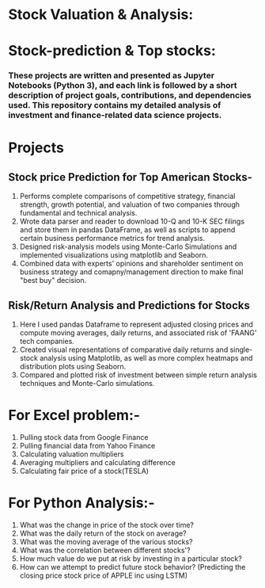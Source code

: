 # Stock Valuation & Analysis:  
# Stock-prediction & Top stocks: 
### These projects are written and presented as Jupyter Notebooks (Python 3), and each link is followed by a short description of project goals, contributions, and dependencies used. This repository contains my detailed analysis of investment and finance-related data science projects.

# Projects
## Stock price Prediction for Top American Stocks-  

1. Performs complete comparisons of competitive strategy, financial strength, growth potential, and valuation of two companies through fundamental and technical analysis.
2. Wrote data parser and reader to download 10-Q and 10-K SEC filings and store them in pandas DataFrame, as well as scripts to append certain business performance metrics for trend analysis.
3. Designed risk-analysis models using Monte-Carlo Simulations and implemented visualizations using matplotlib and Seaborn.
4. Combined data with experts' opinions and shareholder sentiment on business strategy and comapny/management direction to make final "best buy" decision.

## Risk/Return Analysis and Predictions for Stocks

1. Here I used pandas Dataframe to represent adjusted closing prices and compute moving averages, daily returns, and associated risk of 'FAANG' tech companies.
2. Created visual representations of comparative daily returns and single-stock analysis using Matplotlib, as well as more complex heatmaps and distribution plots using Seaborn.
3. Compared and plotted risk of investment between simple return analysis techniques and Monte-Carlo simulations.

# For Excel problem:- 
 1. Pulling stock data from Google Finance
 2. Pulling financial data from Yahoo Finance
 3. Calculating valuation multipliers
 4. Averaging multipliers and calculating difference
 5. Calculating fair price of a stock(TESLA)


# For Python Analysis:- 

 1. What was the change in price of the stock over time?
 2. What was the daily return of the stock on average?
 3. What was the moving average of the various stocks?
 4. What was the correlation between different stocks'?
 5. How much value do we put at risk by investing in a particular stock?
 6. How can we attempt to predict future stock behavior? (Predicting the closing price stock price of APPLE inc using LSTM)
